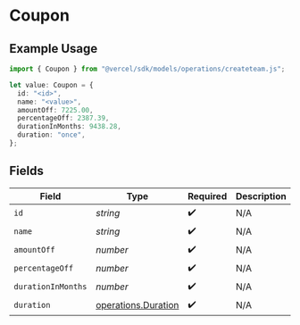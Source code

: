# Coupon

## Example Usage

```typescript
import { Coupon } from "@vercel/sdk/models/operations/createteam.js";

let value: Coupon = {
  id: "<id>",
  name: "<value>",
  amountOff: 7225.00,
  percentageOff: 2387.39,
  durationInMonths: 9438.28,
  duration: "once",
};
```

## Fields

| Field                                                      | Type                                                       | Required                                                   | Description                                                |
| ---------------------------------------------------------- | ---------------------------------------------------------- | ---------------------------------------------------------- | ---------------------------------------------------------- |
| `id`                                                       | *string*                                                   | :heavy_check_mark:                                         | N/A                                                        |
| `name`                                                     | *string*                                                   | :heavy_check_mark:                                         | N/A                                                        |
| `amountOff`                                                | *number*                                                   | :heavy_check_mark:                                         | N/A                                                        |
| `percentageOff`                                            | *number*                                                   | :heavy_check_mark:                                         | N/A                                                        |
| `durationInMonths`                                         | *number*                                                   | :heavy_check_mark:                                         | N/A                                                        |
| `duration`                                                 | [operations.Duration](../../models/operations/duration.md) | :heavy_check_mark:                                         | N/A                                                        |